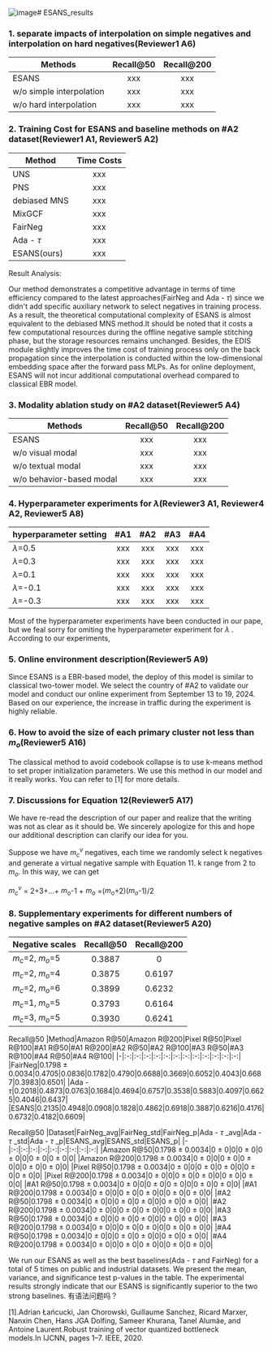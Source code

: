 ![image](https://github.com/user-attachments/assets/d09ea86c-8cf2-475d-8866-8608514e2a62)# ESANS_results

### 1. separate impacts of interpolation on simple negatives and interpolation on hard negatives(Reviewer1 A6)
| Methods   |      Recall@50      | Recall@200      |
|----------|:-------------:|:-------------:|
|  ESANS |  xxx |  xxx | 
| w/o simple interpolation |    xxx   | xxx | 
| w/o hard interpolation | xxx |  xxx | 


### 2. Training Cost for ESANS and baseline methods on #A2 dataset(Reviewer1 A1, Reviewer5 A2)
| Method   |      Time Costs      |
|----------|:-------------:|
| UNS |  xxx | 
| PNS |    xxx   |
| debiased MNS | xxx | 
| MixGCF | xxx | 
| FairNeg | xxx | 
| Ada - $\tau$ | xxx | 
| ESANS(ours) | xxx | 

Result Analysis:

Our method demonstrates a competitive advantage in terms of time efficiency compared to the latest approaches(FairNeg and Ada - $\tau$) since we didn't add specific auxiliary network to select negatives in training process. As a result, the theoretical computational complexity of ESANS is almost equivalent to the debiased MNS method.It should be noted that it costs a few computational resources during the offline negative sample stitching phase, but the storage resources remains unchanged. Besides, the EDIS module slightly improves the time cost of training process only on the back propagation since the interpolation is conducted within the low-dimensional embedding space after the forward pass MLPs. As for online deployment, ESANS will not incur additional computational overhead compared to classical EBR model.

### 3. Modality ablation study on #A2 dataset(Reviewer5 A4)

| Methods   |      Recall@50      | Recall@200      |
|----------|:-------------:|:-------------:|
|  ESANS |  xxx |  xxx | 
| w/o visual modal |    xxx   | xxx | 
| w/o textual modal | xxx |  xxx | 
| w/o behavior-based modal | xxx |  xxx |

### 4. Hyperparameter experiments for $\lambda$(Reviewer3 A1, Reviewer4 A2, Reviewer5 A8)

| hyperparameter setting   | #A1   |      #A2      | #A3      | #A4      |
|----------|:-------------:|:-------------:|:-------------:|:-------------:|
| $\lambda$=0.5 |  xxx |  xxx |   xxx |   xxx | 
| $\lambda$=0.3 |    xxx   | xxx |   xxx |   xxx | 
| $\lambda$=0.1 | xxx |  xxx |   xxx |   xxx | 
| $\lambda$=-0.1 | xxx |  xxx |  xxx |   xxx | 
| $\lambda$=-0.3 | xxx |  xxx |  xxx |   xxx | 

Most of the hyperparameter experiments have been conducted in our pape, but we feal sorry for omiting the hyperparameter experiment for $\lambda$ . According to our experiments, 


### 5. Online environment description(Reviewer5 A9)
Since ESANS is a EBR-based model, the deploy of this model is similar to classical two-tower model. We select the country of #A2 to validate our model and conduct our online experiment from September 13 to 19, 2024. Based on our experience, the increase in traffic during the experiment is highly reliable.


### 6. How to avoid the size of each primary cluster not less than $m_o$(Reviewer5 A16)
The classical method to avoid codebook collapse is to use k-means method to set proper initialization parameters. We use this method in our model and it really works. You can refer to [1] for more details.

### 7. Discussions for Equation 12(Reviewer5 A17)
We have re-read the description of our paper and realize that the writing was not as clear as it should be. We sincerely apologize for this and hope our additional description can clarify our idea for you.

Suppose we have $m_c^v$ negatives, each time we randomly select k negatives and generate a virtual negative sample with Equation 11. k range from 2 to $m_o$. In this way, we can get

$m_c^v$ = 2+3+...+ $m_o$-1 + $m_o$ =($m_o$+2)($m_o$-1)/2


### 8. Supplementary experiments for different numbers of negative samples on #A2 dataset(Reviewer5 A20)

|Negative scales|Recall@50|Recall@200|
|-|:-:|:-:|
|$m_c$=2, $m_o$=5|0.3887|0|
|$m_c$=2, $m_o$=4|0.3875|0.6197|
|$m_c$=2, $m_o$=6|0.3899|0.6232|
|$m_c$=1, $m_o$=5|0.3793|0.6164|
|$m_c$=3, $m_o$=5|0.3930|0.6241|


Recall@50
|Method|Amazon R@50|Amazon R@200|Pixel R@50|Pixel R@100|#A1 R@50|#A1 R@200|#A2 R@50|#A2 R@100|#A3 R@50|#A3 R@100|#A4 R@50|#A4 R@100|
|-|:-:|:-:|:-:|:-:|:-:|:-:|:-:|:-:|:-:|:-:|:-:|:-:|
|FairNeg|0.1798 $\pm$ 0.0034|0.4705|0.0836|0.1782|0.4790|0.6688|0.3669|0.6052|0.4043|0.6687|0.3983|0.6501|
|Ada - $\tau$|0.2018|0.4873|0.0763|0.1684|0.4694|0.6757|0.3538|0.5883|0.4097|0.6625|0.4046|0.6437|
|ESANS|0.2135|0.4948|0.0908|0.1828|0.4862|0.6918|0.3887|0.6216|0.4176|0.6732|0.4182|0.6609|



Recall@50
|Dataset|FairNeg_avg|FairNeg_std|FairNeg_p|Ada - $\tau$ _avg|Ada - $\tau$ _std|Ada - $\tau$ _p|ESANS_avg|ESANS_std|ESANS_p|
|-|:-:|:-:|:-:|:-:|:-:|:-:|:-:|:-:|:-:|
|Amazon R@50|0.1798 $\pm$ 0.0034|0 $\pm$ 0|0|0 $\pm$ 0|0 $\pm$ 0|0|0 $\pm$ 0|0 $\pm$ 0|0|
|Amazon R@200|0.1798 $\pm$ 0.0034|0 $\pm$ 0|0|0 $\pm$ 0|0 $\pm$ 0|0|0 $\pm$ 0|0 $\pm$ 0|0|
|Pixel R@50|0.1798 $\pm$ 0.0034|0 $\pm$ 0|0|0 $\pm$ 0|0 $\pm$ 0|0|0 $\pm$ 0|0 $\pm$ 0|0|
|Pixel R@200|0.1798 $\pm$ 0.0034|0 $\pm$ 0|0|0 $\pm$ 0|0 $\pm$ 0|0|0 $\pm$ 0|0 $\pm$ 0|0|
|#A1 R@50|0.1798 $\pm$ 0.0034|0 $\pm$ 0|0|0 $\pm$ 0|0 $\pm$ 0|0|0 $\pm$ 0|0 $\pm$ 0|0|
|#A1 R@200|0.1798 $\pm$ 0.0034|0 $\pm$ 0|0|0 $\pm$ 0|0 $\pm$ 0|0|0 $\pm$ 0|0 $\pm$ 0|0|
|#A2 R@50|0.1798 $\pm$ 0.0034|0 $\pm$ 0|0|0 $\pm$ 0|0 $\pm$ 0|0|0 $\pm$ 0|0 $\pm$ 0|0|
|#A2 R@200|0.1798 $\pm$ 0.0034|0 $\pm$ 0|0|0 $\pm$ 0|0 $\pm$ 0|0|0 $\pm$ 0|0 $\pm$ 0|0|
|#A3 R@50|0.1798 $\pm$ 0.0034|0 $\pm$ 0|0|0 $\pm$ 0|0 $\pm$ 0|0|0 $\pm$ 0|0 $\pm$ 0|0|
|#A3 R@200|0.1798 $\pm$ 0.0034|0 $\pm$ 0|0|0 $\pm$ 0|0 $\pm$ 0|0|0 $\pm$ 0|0 $\pm$ 0|0|
|#A4 R@50|0.1798 $\pm$ 0.0034|0 $\pm$ 0|0|0 $\pm$ 0|0 $\pm$ 0|0|0 $\pm$ 0|0 $\pm$ 0|0|
|#A4 R@200|0.1798 $\pm$ 0.0034|0 $\pm$ 0|0|0 $\pm$ 0|0 $\pm$ 0|0|0 $\pm$ 0|0 $\pm$ 0|0|

We run our ESANS as well as the best baselines(Ada - $\tau$ and FairNeg) for a total of 5 times on public and industrial datasets. We present the mean, variance, and significance test p-values in the table. The experimental results strongly indicate that our ESANS is significantly superior to the two strong baselines. 有语法问题吗？




[1].Adrian Łańcucki, Jan Chorowski, Guillaume Sanchez, Ricard Marxer, Nanxin Chen, Hans JGA Dolfing, Sameer Khurana, Tanel Alumäe, and Antoine Laurent.Robust training of vector quantized bottleneck models.In IJCNN, pages 1–7. IEEE, 2020.
